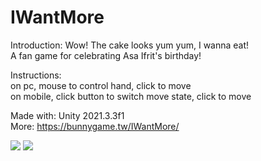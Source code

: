 # IWantMore
Introduction: Wow! The cake looks yum yum, I wanna eat!  
A fan game for celebrating Asa Ifrit's birthday!  

Instructions:  
on pc, mouse to control hand, click to move  
on mobile, click button to switch move state, click to move  

Made with: Unity 2021.3.3f1  
More: https://bunnygame.tw/IWantMore/

![](imagePath)
[<img src="https://img.youtube.com/vi/EJ-Rl8sIauM/hqdefault.jpg">](https://youtu.be/EJ-Rl8sIauM)
